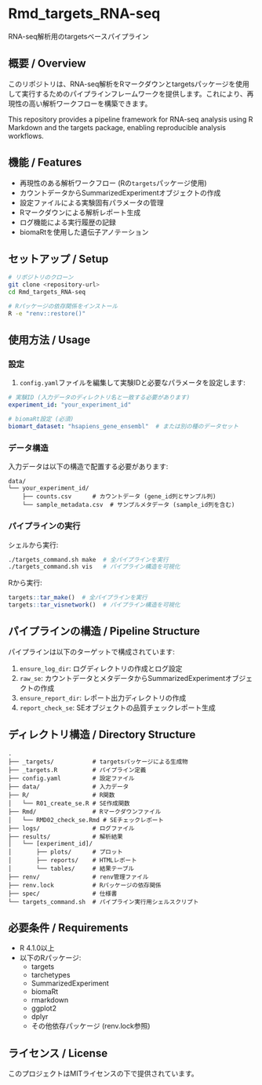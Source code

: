 # Rmd_targets_RNA-seq

RNA-seq解析用のtargetsベースパイプライン

## 概要 / Overview

このリポジトリは、RNA-seq解析をRマークダウンとtargetsパッケージを使用して実行するためのパイプラインフレームワークを提供します。これにより、再現性の高い解析ワークフローを構築できます。

This repository provides a pipeline framework for RNA-seq analysis using R Markdown and the targets package, enabling reproducible analysis workflows.

## 機能 / Features

- 再現性のある解析ワークフロー (Rの`targets`パッケージ使用)
- カウントデータからSummarizedExperimentオブジェクトの作成
- 設定ファイルによる実験固有パラメータの管理
- Rマークダウンによる解析レポート生成
- ログ機能による実行履歴の記録
- biomaRtを使用した遺伝子アノテーション

## セットアップ / Setup

```bash
# リポジトリのクローン
git clone <repository-url>
cd Rmd_targets_RNA-seq

# Rパッケージの依存関係をインストール
R -e "renv::restore()"
```

## 使用方法 / Usage

### 設定

1. `config.yaml`ファイルを編集して実験IDと必要なパラメータを設定します:

```yaml
# 実験ID (入力データのディレクトリ名と一致する必要があります)
experiment_id: "your_experiment_id"

# biomaRt設定 (必須)
biomart_dataset: "hsapiens_gene_ensembl"  # または別の種のデータセット
```

### データ構造

入力データは以下の構造で配置する必要があります:

```
data/
└── your_experiment_id/
    ├── counts.csv      # カウントデータ (gene_id列とサンプル列)
    └── sample_metadata.csv  # サンプルメタデータ (sample_id列を含む)
```

### パイプラインの実行

シェルから実行:

```bash
./targets_command.sh make  # 全パイプラインを実行
./targets_command.sh vis   # パイプライン構造を可視化
```

Rから実行:

```r
targets::tar_make()  # 全パイプラインを実行
targets::tar_visnetwork()  # パイプライン構造を可視化
```

## パイプラインの構造 / Pipeline Structure

パイプラインは以下のターゲットで構成されています:

1. `ensure_log_dir`: ログディレクトリの作成とログ設定
2. `raw_se`: カウントデータとメタデータからSummarizedExperimentオブジェクトの作成
3. `ensure_report_dir`: レポート出力ディレクトリの作成
4. `report_check_se`: SEオブジェクトの品質チェックレポート生成

## ディレクトリ構造 / Directory Structure

```
.
├── _targets/           # targetsパッケージによる生成物
├── _targets.R          # パイプライン定義
├── config.yaml         # 設定ファイル
├── data/               # 入力データ
├── R/                  # R関数
│   └── R01_create_se.R # SE作成関数
├── Rmd/                # Rマークダウンファイル
│   └── RMD02_check_se.Rmd # SEチェックレポート
├── logs/               # ログファイル
├── results/            # 解析結果
│   └── [experiment_id]/
│       ├── plots/      # プロット
│       ├── reports/    # HTMLレポート
│       └── tables/     # 結果テーブル
├── renv/               # renv管理ファイル
├── renv.lock           # Rパッケージの依存関係
├── spec/               # 仕様書
└── targets_command.sh  # パイプライン実行用シェルスクリプト
```

## 必要条件 / Requirements

- R 4.1.0以上
- 以下のRパッケージ:
  - targets
  - tarchetypes
  - SummarizedExperiment
  - biomaRt
  - rmarkdown
  - ggplot2
  - dplyr
  - その他依存パッケージ (renv.lock参照)

## ライセンス / License

このプロジェクトはMITライセンスの下で提供されています。
